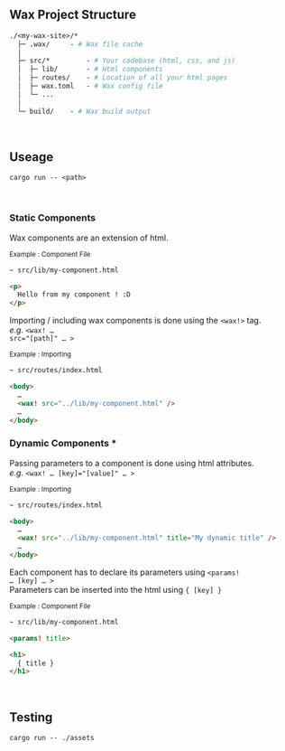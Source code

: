 ## Wax Project Structure

```graphql
./<my-wax-site>/* 
  ├─ .wax/     - # Wax file cache
  │
  ├─ src/*         - # Your codebase (html, css, and js)
  │  ├─ lib/       - # Html components
  │  ├─ routes/    - # Location of all your html pages
  │  ├─ wax.toml   - # Wax config file
  │  └─ ...
  │
  └─ build/    - # Wax build output
```

<br>

## Useage

```
cargo run -- <path>
```

<br>

### Static Components

Wax components are an extension of html.

<div><sub>Example : Component File</sub></div>

```html
~ src/lib/my-component.html

<p>
  Hello from my component ! :D
</p>
```

Importing / including wax components is done using the <code><wax!></code> tag.<br>
<i>e.g.</i> <code><wax! … src="[path]" … ></code>

<div><sub>Example : Importing</sub></div>

```html
~ src/routes/index.html

<body>
  …
  <wax! src="../lib/my-component.html" />
  …
</body>
```

### Dynamic Components *

Passing parameters to a component is done using html attributes.<br>
<i>e.g.</i> <code><wax! … [key]="[value]" … ></code>

<div><sub>Example : Importing</sub></div>

```html
~ src/routes/index.html

<body>
  …
  <wax! src="../lib/my-component.html" title="My dynamic title" />
  …
</body>
```

Each component has to declare its parameters using <code><params! … [key] … ></code><br>
Parameters can be inserted into the html using <code>{ [key] }</code>

<div><sub>Example : Component File</sub></div>

```html
~ src/lib/my-component.html

<params! title>

<h1>
  { title }
</h1>
```

<br>

## Testing

```
cargo run -- ./assets
```
